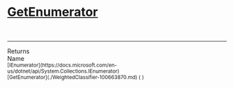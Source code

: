 # [GetEnumerator](./WeightedClassifier-100663870.md)


<br>
<hr>
Returns<img width=550/>Name
<br>
<sub>[IEnumerator](https://docs.microsoft.com/en-us/dotnet/api/System.Collections.IEnumerator)</sub><img width=500/><sub>[GetEnumerator](./WeightedClassifier-100663870.md) (  )</sub><br>


